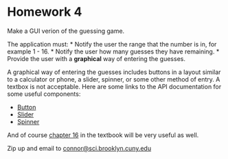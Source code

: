 # Homework 4

Make a GUI verion of the guessing game.

The application must:
    * Notify the user the range that the number is in, for example 1 - 16.
    * Notify the user how many guesses they have remaining.
    * Provide the user with a **graphical** way of entering the guesses.

A graphical way of entering the guesses includes buttons in a layout similar to a calculator or phone, a slider, spinner, or some other method of entry.  A textbox is not acceptable.  Here are some links to the API documentation for some useful components:

* [Button](https://docs.oracle.com/javase/7/docs/api/javax/swing/JButton.html)
* [Slider](https://docs.oracle.com/javase/7/docs/api/javax/swing/JSlider.html)
* [Spinner](https://docs.oracle.com/javase/7/docs/api/javax/swing/JSpinner.html)

And of course [chapter 16](http://chimera.labs.oreilly.com/books/1234000001805/ch16.html) in the textbook will be very useful as well.

Zip up and email to connor@sci.brooklyn.cuny.edu

